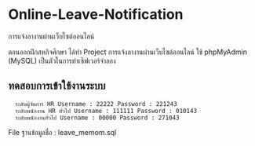 # Online-Leave-Notification
การแจ้งลางานผ่านเว็บไซต์ออนไลน์ 

ตอนออกฝึกสหกิจศึกษา ได้ทำ Project การแจ้งลางานผ่านเว็บไซต์ออนไลน์
ใช้ phpMyAdmin (MySQL) เป็นตัวในการทำเซิฟเวอร์จำลอง


## ทดสอบการเข้าใช้งานระบบ 

      ระดับผู้จัดการ HR Username : 22222 Password : 221243
      ระดับพนักงาน HR ทั่วไป Username : 111111 Password : 010143
      ระดับพนักงานทั่วไป Username : 00000 Password : 271043
      
File ฐานข้อมูลชื่อ : leave_memom.sql

